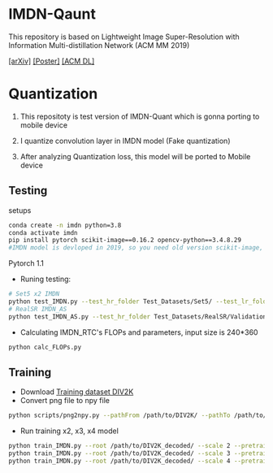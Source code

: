 # IMDN-Qaunt
This repository is based on Lightweight Image Super-Resolution with Information Multi-distillation Network (ACM MM 2019)

[[arXiv]](https://arxiv.org/pdf/1909.11856v1.pdf)
[[Poster]](https://github.com/Zheng222/IMDN/blob/master/images/acmmm19_poster.pdf)
[[ACM DL]](https://dl.acm.org/citation.cfm?id=3351084)

# Quantization
1. This repositoty is test version of IMDN-Quant which is gonna porting to mobile device

2. I quantize convolution layer in IMDN model (Fake quantization)

3. After analyzing Quantization loss, this model will be ported to Mobile device

## Testing
setups
```bash
conda create -n imdn python=3.8
conda activate imdn
pip install pytorch scikit-image==0.16.2 opencv-python==3.4.8.29
#IMDN model is devloped in 2019, so you need old version scikit-image, opencv-python libraray
```

Pytorch 1.1
* Runing testing:
```bash
# Set5 x2 IMDN
python test_IMDN.py --test_hr_folder Test_Datasets/Set5/ --test_lr_folder Test_Datasets/Set5_LR/x2/ --output_folder results/Set5/x2 --checkpoint checkpoints/IMDN_x2.pth --upscale_factor 2
# RealSR IMDN_AS
python test_IMDN_AS.py --test_hr_folder Test_Datasets/RealSR/ValidationGT --test_lr_folder Test_Datasets/RealSR/ValidationLR/ --output_folder results/RealSR --checkpoint checkpoints/IMDN_AS.pth

```
* Calculating IMDN_RTC's FLOPs and parameters, input size is 240*360
```bash
python calc_FLOPs.py
```

## Training
* Download [Training dataset DIV2K](https://drive.google.com/open?id=12hOYsMa8t1ErKj6PZA352icsx9mz1TwB)
* Convert png file to npy file
```bash
python scripts/png2npy.py --pathFrom /path/to/DIV2K/ --pathTo /path/to/DIV2K_decoded/
```
* Run training x2, x3, x4 model
```bash
python train_IMDN.py --root /path/to/DIV2K_decoded/ --scale 2 --pretrained checkpoints/IMDN_x2.pth
python train_IMDN.py --root /path/to/DIV2K_decoded/ --scale 3 --pretrained checkpoints/IMDN_x3.pth
python train_IMDN.py --root /path/to/DIV2K_decoded/ --scale 4 --pretrained checkpoints/IMDN_x4.pth
```

